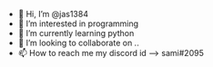 - 👋 Hi, I’m @jas1384
- 👀 I’m interested in programming
- 🌱 I’m currently learning python
- 💞️ I’m looking to collaborate on ..
- 📫 How to reach me my discord id --> sami#2095

<!---
jas1384/jas1384 is a ✨ special ✨ repository because its `README.md` (this file) appears on your GitHub profile.
You can click the Preview link to take a look at your changes.
--->
